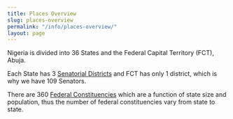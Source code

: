 ```yaml
---
title: Places Overview
slug: places-overview
permalink: "/info/places-overview/"
layout: page
---
```


Nigeria is divided into 36 States and the Federal Capital Territory (FCT), Abuja.

Each State has 3 [Senatorial Districts](/position/senator/ "Senatorial Districts") and FCT has only 1 district, which is why we have 109 Senators.

There are 360 [Federal Constituencies](/position/representative/ "Federal Constituencies") which are a function of state size and population, thus the number of federal constituencies vary from state to state.
